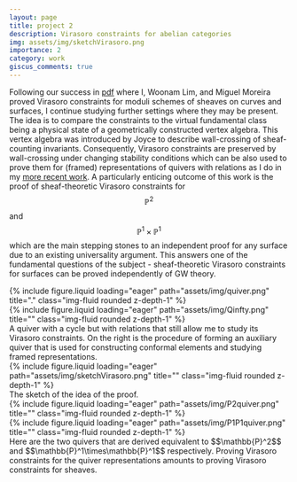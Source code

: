 ```yaml
---
layout: page
title: project 2
description: Virasoro constraints for abelian categories 
img: assets/img/sketchVirasoro.png
importance: 2
category: work
giscus_comments: true
---
```

Following our success in [pdf](https://drive.google.com/file/d/1Ekkn5Lcu485OYkHykkR_q_ccffgaNPPS/view?usp=sharing) where I, Woonam Lim, and Miguel Moreira proved Virasoro constraints for moduli schemes of sheaves on curves and surfaces, I continue studying further settings where they may be present. The idea is to compare the constraints to the virtual fundamental class being a physical state of a geometrically constructed vertex algebra. This vertex algebra was introduced by Joyce to describe wall-crossing of sheaf-counting invariants. Consequently, Virasoro constraints are preserved by wall-crossing under changing stability conditions which can be also used to prove them for (framed) representations of quivers with relations as I do in my [more recent work](https://drive.google.com/file/d/1WmblMu2jqqxyMCw7uD4h58lmneMoDywX/view?usp=sharing). A particularly enticing outcome of this work is the proof of sheaf-theoretic Virasoro constraints for $$\mathbb{P}^2$$ and $$\mathbb{P}^1\times \mathbb{P}^1$$ which are the main stepping stones to an independent proof for any surface due to an existing universality argument. This answers one of the fundamental questions of the subject - sheaf-theoretic Virasoro constraints for surfaces can be proved independently of GW theory.


<div class="row">
<div class="col-sm mt-3 mt-md-0">
        {% include figure.liquid loading="eager" path="assets/img/quiver.png" title="." class="img-fluid rounded z-depth-1" %}
</div>
<div class="col-sm mt-3 mt-md-0">
        {% include figure.liquid loading="eager" path="assets/img/Qinfty.png" title="" class="img-fluid rounded z-depth-1" %}
</div>
</div>
<div class="caption">A quiver with a cycle but with relations that still allow me to study its Virasoro constraints. On the right is the procedure of forming an auxiliary quiver that is used for constructing conformal elements and studying framed representations. 
</div>
<div class="row">
    <div class="col-sm mt-3 mt-md-0">
        {% include figure.liquid loading="eager" path="assets/img/sketchVirasoro.png" title="" class="img-fluid rounded z-depth-1" %}
    </div>
</div>
<div class="caption">
The sketch of the idea of the proof.
</div>

<div class="row">
<div class="col-sm mt-3 mt-md-0">
        {% include figure.liquid loading="eager" path="assets/img/P2quiver.png" title="" class="img-fluid rounded z-depth-1" %}
</div>
<div class="col-sm mt-3 mt-md-0">
        {% include figure.liquid loading="eager" path="assets/img/P1P1quiver.png" title="" class="img-fluid rounded z-depth-1" %}
</div>
</div>
<div class="caption">Here are the two quivers that are derived equivalent to $$\mathbb{P}^2$$ and $$\mathbb{P}^1\times\mathbb{P}^1$$ respectively. Proving Virasoro constraints for the quiver representations amounts to proving Virasoro constraints for sheaves. 
</div>

